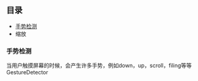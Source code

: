 ## 目录
* [手势检测](#手势检测)
* 缩放



### 手势检测
当用户触摸屏幕的时候，会产生许多手势，例如down，up，scroll，filing等等
GestureDetector


